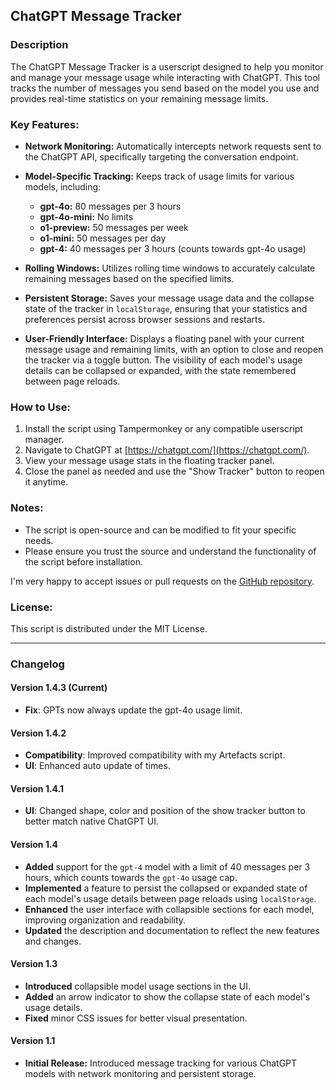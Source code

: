 ## ChatGPT Message Tracker

### Description

The ChatGPT Message Tracker is a userscript designed to help you monitor and manage your message usage while interacting with ChatGPT. This tool tracks the number of messages you send based on the model you use and provides real-time statistics on your remaining message limits.

### Key Features:

- **Network Monitoring:** Automatically intercepts network requests sent to the ChatGPT API, specifically targeting the conversation endpoint.
  
- **Model-Specific Tracking:** Keeps track of usage limits for various models, including:
  - **gpt-4o:** 80 messages per 3 hours
  - **gpt-4o-mini:** No limits
  - **o1-preview:** 50 messages per week
  - **o1-mini:** 50 messages per day
  - **gpt-4:** 40 messages per 3 hours (counts towards gpt-4o usage)
  
- **Rolling Windows:** Utilizes rolling time windows to accurately calculate remaining messages based on the specified limits.

- **Persistent Storage:** Saves your message usage data and the collapse state of the tracker in `localStorage`, ensuring that your statistics and preferences persist across browser sessions and restarts.

- **User-Friendly Interface:** Displays a floating panel with your current message usage and remaining limits, with an option to close and reopen the tracker via a toggle button. The visibility of each model's usage details can be collapsed or expanded, with the state remembered between page reloads.

### How to Use:

1. Install the script using Tampermonkey or any compatible userscript manager.
2. Navigate to ChatGPT at [https://chatgpt.com/](https://chatgpt.com/).
3. View your message usage stats in the floating tracker panel.
4. Close the panel as needed and use the "Show Tracker" button to reopen it anytime.

### Notes:

- The script is open-source and can be modified to fit your specific needs.
- Please ensure you trust the source and understand the functionality of the script before installation.

I'm very happy to accept issues or pull requests on the [GitHub repository](https://github.com/MartianInGreen/ChatGPT-Enhancements).

### License:

This script is distributed under the MIT License.

---

### Changelog

#### Version 1.4.3 (Current)
- **Fix**: GPTs now always update the gpt-4o usage limit.

#### Version 1.4.2 
- **Compatibility**: Improved compatibility with my Artefacts script.
- **UI**: Enhanced auto update of times.

#### Version 1.4.1 
- **UI**: Changed shape, color and position of the show tracker button to better match native ChatGPT UI.

#### Version 1.4 
- **Added** support for the `gpt-4` model with a limit of 40 messages per 3 hours, which counts towards the `gpt-4o` usage cap.
- **Implemented** a feature to persist the collapsed or expanded state of each model's usage details between page reloads using `localStorage`.
- **Enhanced** the user interface with collapsible sections for each model, improving organization and readability.
- **Updated** the description and documentation to reflect the new features and changes.

#### Version 1.3
- **Introduced** collapsible model usage sections in the UI.
- **Added** an arrow indicator to show the collapse state of each model's usage details.
- **Fixed** minor CSS issues for better visual presentation.

#### Version 1.1
- **Initial Release:** Introduced message tracking for various ChatGPT models with network monitoring and persistent storage.
